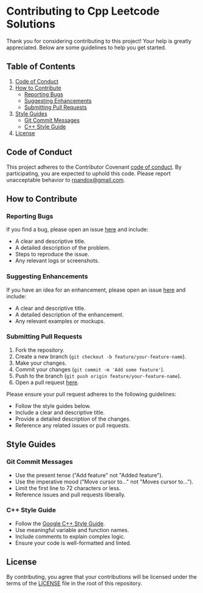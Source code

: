 # Contributing to Cpp Leetcode Solutions

Thank you for considering contributing to this project! Your help is greatly appreciated. Below are some guidelines to help you get started.

## Table of Contents

1. [Code of Conduct](#code-of-conduct)
2. [How to Contribute](#how-to-contribute)
   - [Reporting Bugs](#reporting-bugs)
   - [Suggesting Enhancements](#suggesting-enhancements)
   - [Submitting Pull Requests](#submitting-pull-requests)
3. [Style Guides](#style-guides)
   - [Git Commit Messages](#git-commit-messages)
   - [C++ Style Guide](#cpp-style-guide)
4. [License](#license)

## Code of Conduct

This project adheres to the Contributor Covenant [code of conduct](CODE_OF_CONDUCT.md). By participating, you are expected to uphold this code. Please report unacceptable behavior to [rpandox@gmail.com](mailto:rpandox@gmail.com).

## How to Contribute

### Reporting Bugs

If you find a bug, please open an issue [here](https://github.com/LeetCode-Solutions-Explanations/Cpp/issues) and include:

- A clear and descriptive title.
- A detailed description of the problem.
- Steps to reproduce the issue.
- Any relevant logs or screenshots.

### Suggesting Enhancements

If you have an idea for an enhancement, please open an issue [here](https://github.com/LeetCode-Solutions-Explanations/Cpp/issues) and include:

- A clear and descriptive title.
- A detailed description of the enhancement.
- Any relevant examples or mockups.

### Submitting Pull Requests

1. Fork the repository.
2. Create a new branch (`git checkout -b feature/your-feature-name`).
3. Make your changes.
4. Commit your changes (`git commit -m 'Add some feature'`).
5. Push to the branch (`git push origin feature/your-feature-name`).
6. Open a pull request [here](https://github.com/LeetCode-Solutions-Explanations/Cpp/pulls).

Please ensure your pull request adheres to the following guidelines:

- Follow the style guides below.
- Include a clear and descriptive title.
- Provide a detailed description of the changes.
- Reference any related issues or pull requests.

## Style Guides

### Git Commit Messages

- Use the present tense ("Add feature" not "Added feature").
- Use the imperative mood ("Move cursor to..." not "Moves cursor to...").
- Limit the first line to 72 characters or less.
- Reference issues and pull requests liberally.

### C++ Style Guide

- Follow the [Google C++ Style Guide](https://google.github.io/styleguide/cppguide.html).
- Use meaningful variable and function names.
- Include comments to explain complex logic.
- Ensure your code is well-formatted and linted.

## License

By contributing, you agree that your contributions will be licensed under the terms of the [LICENSE](LICENSE) file in the root of this repository.
